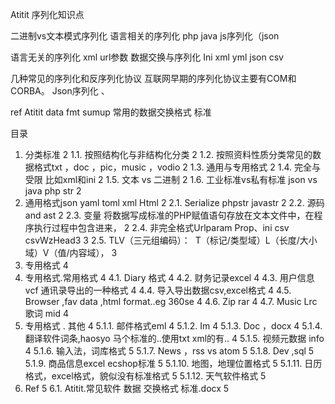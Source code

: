 Atitit 序列化知识点


二进制vs文本模式序列化
语言相关的序列化 php java js序列化（json

语言无关的序列化 xml   url参数
数据交换与序列化
Ini xml yml json csv

几种常见的序列化和反序列化协议
互联网早期的序列化协议主要有COM和CORBA。
Json序列化
、

ref
Atitit data fmt sumup 常用的数据交换格式    标准


目录
1. 分类标准	2
1.1. 按照结构化与非结构化分类	2
1.2. 按照资料性质分类常见的数据格式txt ，doc ，pic，music ，vodio	2
1.3. 通用与专用格式	2
1.4. 完全与受限 比如xml和ini	2
1.5. 文本 vs 二进制	2
1.6. 工业标准vs私有标准 json vs  java php str	2
2. 通用格式json yaml toml xml Html	2
2.1. Serialize phpstr  javastr	2
2.2. 源码 and ast	2
2.3. 变量     将数据写成标准的PHP赋值语句存放在文本文件中，在程序执行过程中包含进来，	2
2.4. 非完全格式Urlparam Prop、ini csv csvWzHead3	3
2.5. TLV（三元组编码）：  T（标记/类型域）L（长度/大小域）V（值/内容域），	3
3. 专用格式	4
4. 专用格式.常用格式	4
4.1. Diary 格式	4
4.2. 财务记录excel	4
4.3. 用户信息vcf 通讯录导出的一种格式	4
4.4. 导入导出数据csv,excel格式	4
4.5. Browser ,fav data ,html format..eg 360se	4
4.6. Zip  rar	4
4.7. Music Lrc歌词  mid	4
5. 专用格式 . 其他	4
5.1.1. 邮件格式eml	4
5.1.2. Im	4
5.1.3. Doc ，docx	4
5.1.4. 翻译软件词条,haosyo 马个标准的..使用txt xml的有..	4
5.1.5. 视频元数据 info	4
5.1.6. 输入法，词库格式	5
5.1.7. News  ，rss vs atom	5
5.1.8. Dev ,sql	5
5.1.9. 商品信息excel  ecshop标准	5
5.1.10. 地图，地理位置格式	5
5.1.11. 日历格式，excel格式，貌似没有标准格式	5
5.1.12. 天气软件格式	5
6. Ref	5
6.1. Atitit.常见软件 数据 交换格式 标准.docx	5

